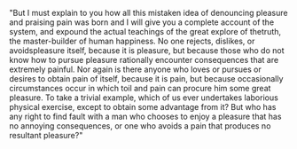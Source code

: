 "But I must explain to you how all this mistaken idea of denouncing pleasure and praising pain
was born and I will give you a complete account of the system, and expound the actual teachings
of the great explore of thetruth, the master-builder of human happiness. No one rejects, dislikes,
or avoidspleasure itself, because it is pleasure, but because those who do not know how to pursue
pleasure rationally encounter consequences that are extremely painful. Nor again is there anyone
who loves or pursues or desires to obtain pain of itself, because it is pain, but because
occasionally circumstances occur in which toil and pain can procure him some great pleasure.
To take a trivial example, which of us ever undertakes laborious physical exercise, except
to obtain some advantage from it? But who has any right to find fault with a man who chooses
to enjoy a pleasure that has no annoying consequences, or one who avoids a pain that produces no resultant pleasure?"

